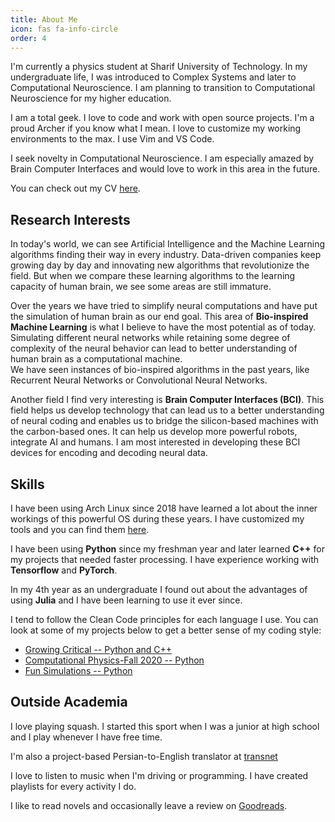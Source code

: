 ```yaml
---
title: About Me
icon: fas fa-info-circle
order: 4
---
```


I'm currently a physics student at Sharif University of Technology. In my undergraduate life, I was introduced to Complex Systems and
later to Computational Neuroscience. I am planning to transition to Computational Neuroscience for my higher education.

I am a total geek. I love to code and work with open source projects. I'm a proud Archer if you know what I mean.
I love to customize my working environments to the max. I use Vim and VS Code.

I seek novelty in Computational Neuroscience. I am especially amazed by Brain Computer Interfaces and would love to
work in this area in the future.

You can check out my CV [here](/assets/pdf/ali_mahani_cv.pdf).

## Research Interests
In today's world, we can see Artificial Intelligence and the Machine Learning algorithms finding their way in every industry.
Data-driven companies keep growing day by day and innovating new algorithms that revolutionize the field. But when we compare
these learning algorithms to the learning capacity of human brain, we see some areas are still immature.

Over the years we have tried to simplify neural computations and have put the simulation of human brain as our end goal.
This area of **Bio-inspired Machine Learning** is what I believe to have the most potential as of today. Simulating different neural networks
while retaining some degree of complexity of the neural behavior can lead to better understanding of human brain as a computational machine.\
We have seen instances of bio-inspired algorithms in the past years, like Recurrent Neural Networks or Convolutional Neural Networks.

Another field I find very interesting is **Brain Computer Interfaces (BCI)**. This field helps us develop technology that can lead us to a better
understanding of neural coding and enables us to bridge the silicon-based machines with the carbon-based ones. It can help us develop
more powerful robots, integrate AI and humans.
I am most interested in developing these BCI devices for encoding and decoding neural data.

## Skills
I have been using Arch Linux since 2018 have learned a lot about the inner workings of this powerful OS during these years. I have customized my tools and you can 
find them [here](https://github.com/ali-mahani/dotfiles).

I have been using **Python** since my freshman year and later learned **C++** for my projects 
that needed faster processing. I have experience working with **Tensorflow** and **PyTorch**.

In my 4th year as an undergraduate I found out about the advantages of using **Julia** and I 
have been learning to use it ever since.

I tend to follow the Clean Code principles for each language I use. You can look at some 
of my projects below to get a better sense of my coding style:
- [Growing Critical -- Python and C++](https://github.com/ali-mahani/growing-critical)
- [Computational Physics-Fall 2020 -- Python](https://github.com/ali-mahani/ComputationalPhysics-Fall2020)
- [Fun Simulations -- Python](https://github.com/ali-mahani/fun-simulations)

## Outside Academia
I love playing squash. I started this sport when I was a junior at high school and I play whenever I have free time.

I'm also a project-based Persian-to-English translator at [transnet](https://transnet.ir)

I love to listen to music when I'm driving or programming. I have created playlists for every activity I do.

I like to read novels and occasionally leave a review on [Goodreads](https://www.goodreads.com/user/show/69194805-ali-abolhassanzadeh-mahani).
